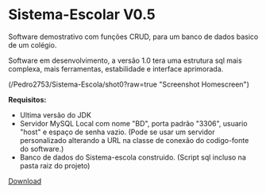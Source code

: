 # Sistema-Escolar V0.5
 Software demostrativo com funções CRUD, para um banco de dados basico de um colégio.
 
Software em desenvolvimento, a versão 1.0 tera uma estrutura sql mais complexa, mais ferramentas, estabilidade e interface aprimorada.

(/Pedro2753/Sistema-Escola/shot0?raw=true "Screenshot Homescreen")

<b> Requisitos: </b>
- Ultima versão do JDK
- Servidor MySQL Local com nome "BD", porta padrão "3306", usuario "host" e espaço de senha vazio. (Pode se usar um servidor personalizado alterando a URL na classe de conexão do codigo-fonte do software.)
- Banco de dados do Sistema-escola construido. (Script sql incluso na pasta raiz do projeto)

<a href="https://github.com/Pedro2753/Sistema-Escola/releases/download/v0.5.0/Sistema.Escola.0.5.ReMind.rar"> Download </a>
